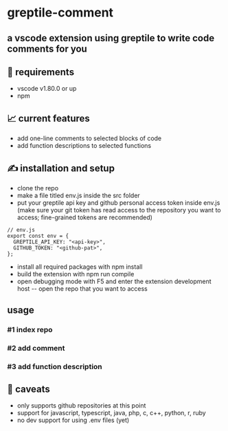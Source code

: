 # greptile-comment
## a vscode extension using greptile to write code comments for you
## 👾 requirements
- vscode v1.80.0 or up
- npm
## 📈 current features
- add one-line comments to selected blocks of code
- add function descriptions to selected functions
## ✍️ installation and setup
- clone the repo
- make a file titled env.js inside the src folder
- put your greptile api key and github personal access token inside env.js (make sure your git token has read access to the repository you want to access; fine-grained tokens are recommended)
```
// env.js
export const env = {
  GREPTILE_API_KEY: "<api-key>",
  GITHUB_TOKEN: "<github-pat>",
};
```
- install all required packages with npm install
- build the extension with npm run compile
- open debugging mode with F5 and enter the extension development host -- open the repo that you want to access

## usage
### #1 index repo
### #2 add comment
### #3 add function description

## 🙊 caveats
- only supports github repositories at this point
- support for javascript, typescript, java, php, c, c++, python, r, ruby
- no dev support for using .env files (yet)


